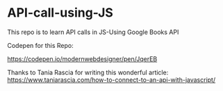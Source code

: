 # API-call-using-JS
This repo is to learn API calls in JS-Using Google Books API

Codepen for this Repo:

https://codepen.io/modernwebdesigner/pen/JqerEB

Thanks to Tania Rascia for writing this wonderful article: 
https://www.taniarascia.com/how-to-connect-to-an-api-with-javascript/
